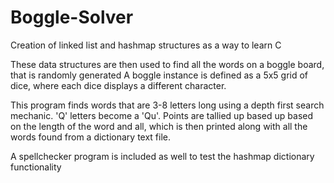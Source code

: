 # Boggle-Solver
Creation of linked list and hashmap structures as a way to learn C

These data structures are then used to find all the words on a boggle board, that is randomly generated
A boggle instance is defined as a 5x5 grid of dice, where each dice displays a different character.

This program finds words that are 3-8 letters long using a depth first search mechanic. 'Q' letters become a 'Qu'.
Points are tallied up based up based on the length of the word and all, which is then printed along with all the words found from a dictionary text file.

A spellchecker program is included as well to test the hashmap dictionary functionality